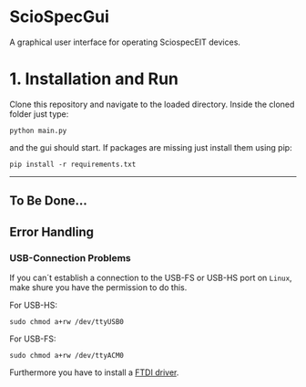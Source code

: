 # ScioSpecGui
A graphical user interface for operating SciospecEIT devices.

# 1. Installation and Run

Clone this repository and navigate to the loaded directory.
Inside the cloned folder just type:

    python main.py

and the gui should start.
If packages are missing just install them using pip:

    pip install -r requirements.txt
___

## To Be Done...
## Error Handling

### USB-Connection Problems

If you can´t establish a connection to the USB-FS or USB-HS port on `Linux`, make shure you have the permission to do this.

For USB-HS:

    sudo chmod a+rw /dev/ttyUSB0

For USB-FS:

    sudo chmod a+rw /dev/ttyACM0

Furthermore you have to install a [FTDI driver](https://ftdichip.com/drivers/d2xx-drivers/). 
